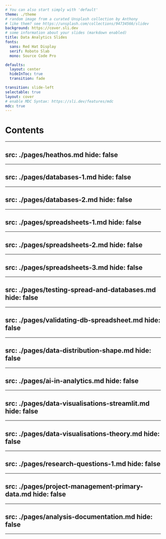```yaml
---
# You can also start simply with 'default'
theme: ./theme
# random image from a curated Unsplash collection by Anthony
# like them? see https://unsplash.com/collections/94734566/slidev
background: https://cover.sli.dev
# some information about your slides (markdown enabled)
title: Data Analytics Slides
fonts:
  sans: Red Hat Display
  serif: Roboto Slab
  mono: Source Code Pro

defaults:
  layout: center
  hideInToc: true
  transition: fade

transition: slide-left
selectable: true
layout: cover
# enable MDC Syntax: https://sli.dev/features/mdc
mdc: true
---
```


# Contents

<Toc minDept=1 maxDepth=1 columns=2 />

---
src: ./pages/heathos.md
hide: false
---

---
src: ./pages/databases-1.md
hide: false
---

---
src: ./pages/databases-2.md
hide: false
---

---
src: ./pages/spreadsheets-1.md
hide: false
---

---
src: ./pages/spreadsheets-2.md
hide: false
---

---
src: ./pages/spreadsheets-3.md
hide: false
---

---
src: ./pages/testing-spread-and-databases.md
hide: false
---

---
src: ./pages/validating-db-spreadsheet.md
hide: false
---

---
src: ./pages/data-distribution-shape.md
hide: false
---

---
src: ./pages/ai-in-analytics.md
hide: false
---

---
src: ./pages/data-visualisations-streamlit.md
hide: false
---

---
src: ./pages/data-visualisations-theory.md
hide: false
---

---
src: ./pages/research-questions-1.md
hide: false
---

---
src: ./pages/project-management-primary-data.md
hide: false
---

---
src: ./pages/analysis-documentation.md
hide: false
---

---
